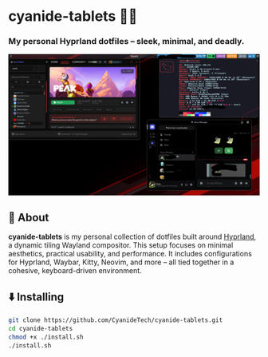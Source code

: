 # cyanide-tablets 🧪💊  
### My personal Hyprland dotfiles – sleek, minimal, and deadly.

![screenshot](/main.png) <!-- Replace with actual screenshot path -->

## 🧠 About

**cyanide-tablets** is my personal collection of dotfiles built around [Hyprland](https://github.com/hyprwm/Hyprland), a dynamic tiling Wayland compositor. This setup focuses on minimal aesthetics, practical usability, and performance. It includes configurations for Hyprland, Waybar, Kitty, Neovim, and more – all tied together in a cohesive, keyboard-driven environment.

## ⬇️ Installing
```bash
git clone https://github.com/CyanideTech/cyanide-tablets.git
cd cyanide-tablets
chmod +x ./install.sh
./install.sh
